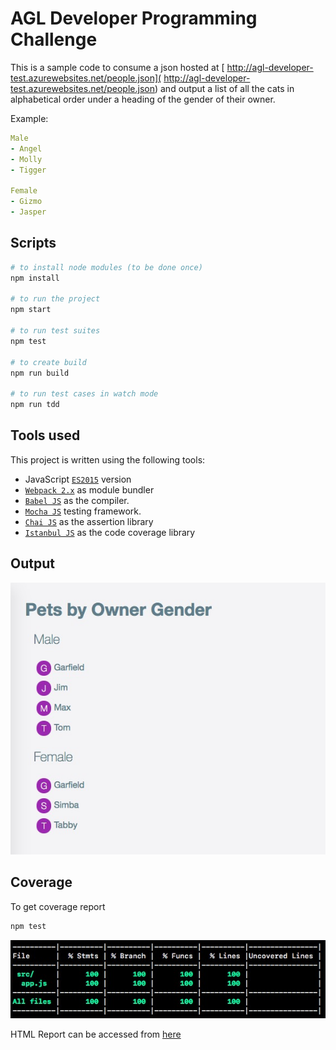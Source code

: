 # AGL Developer Programming Challenge

This is a sample code to consume a json hosted at [ http://agl-developer-test.azurewebsites.net/people.json]( http://agl-developer-test.azurewebsites.net/people.json) and output a list of all the cats in alphabetical order under a heading of the gender of their owner.

Example:

```yml
Male
- Angel
- Molly
- Tigger

Female
- Gizmo
- Jasper

```

## Scripts

```bash
# to install node modules (to be done once)
npm install

# to run the project
npm start

# to run test suites
npm test

# to create build
npm run build

# to run test cases in watch mode
npm run tdd
```

## Tools used

This project is written using the following tools:

- JavaScript [`ES2015`](https://babeljs.io/learn-es2015/) version
- [`Webpack 2.x`](https://webpack.js.org/) as module bundler
- [`Babel JS`](https://babeljs.io/) as the compiler.
- [`Mocha JS`](https://mochajs.org/) testing framework.
- [`Chai JS`](http://chaijs.com/) as the assertion library
- [`Istanbul JS`](https://istanbul.js.org/) as the code coverage library

## Output

![Coverage Report](./docs/output.png)

## Coverage

To get coverage report

```bash
npm test
```

![Coverage Report](./docs/coverage-report.png)

HTML Report can be accessed from [here](./coverage/index.html)